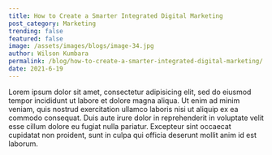 ```yaml
---
title: How to Create a Smarter Integrated Digital Marketing
post_category: Marketing
trending: false
featured: false
image: /assets/images/blogs/image-34.jpg
author: Wilson Kumbara
permalink: /blog/how-to-create-a-smarter-integrated-digital-marketing/
date: 2021-6-19
---
```


Lorem ipsum dolor sit amet, consectetur adipisicing elit, sed do eiusmod tempor incididunt ut labore et dolore magna aliqua. Ut enim ad minim veniam, quis nostrud exercitation ullamco laboris nisi ut aliquip ex ea commodo consequat. Duis aute irure dolor in reprehenderit in voluptate velit esse cillum dolore eu fugiat nulla pariatur. Excepteur sint occaecat cupidatat non proident, sunt in culpa qui officia deserunt mollit anim id est laborum.
